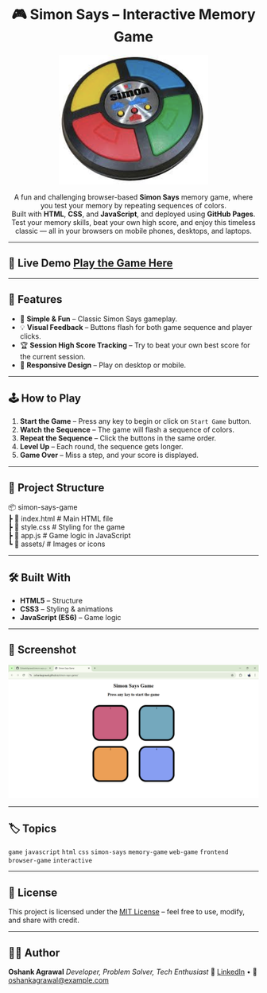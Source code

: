 <h1 align="center"> 🎮 Simon Says – Interactive Memory Game</h1>
<p align="center">
  <img src="assets/simon-game.png" alt="Simon Says Game" width="300">
</p>

<p align="center">
    A fun and challenging browser-based <b>Simon Says</b> memory game, where you test your memory by repeating sequences of colors.<br>
    Built with <b>HTML</b>, <b>CSS</b>, and <b>JavaScript</b>, and deployed using <b>GitHub Pages</b>.<br>
    Test your memory skills, beat your own high score, and enjoy this timeless classic — all in your browsers on mobile phones, desktops, and laptops.
</p>

---

## 🚀 Live Demo [Play the Game Here](https://oshankagrawal.github.io/simon-says-game/)

---

## 📌 Features
- 🎯 **Simple & Fun** – Classic Simon Says gameplay.
- 💡 **Visual Feedback** – Buttons flash for both game sequence and player clicks.
- 🏆 **Session High Score Tracking** – Try to beat your own best score for the current session.
- 📱 **Responsive Design** – Play on desktop or mobile.

---

## 🕹️ How to Play
1. **Start the Game** – Press any key to begin or click on `Start Game` button.
2. **Watch the Sequence** – The game will flash a sequence of colors.
3. **Repeat the Sequence** – Click the buttons in the same order.
4. **Level Up** – Each round, the sequence gets longer.
5. **Game Over** – Miss a step, and your score is displayed.

---

## 📂 Project Structure
📦 simon-says-game <br>
┣ 📜 index.html # Main HTML file <br>
┣ 📜 style.css # Styling for the game <br>
┣ 📜 app.js # Game logic in JavaScript <br>
┗ 📂 assets/ # Images or icons

---

## 🛠️ Built With
- **HTML5** – Structure
- **CSS3** – Styling & animations
- **JavaScript (ES6)** – Game logic

---

## 📸 Screenshot
![Game Screenshot](assets/Screenshot.png)

---

## 🏷️ Topics
`game` `javascript` `html` `css` `simon-says` `memory-game` `web-game` `frontend` `browser-game` `interactive`

---

## 📜 License
This project is licensed under the [MIT License](LICENSE) – feel free to use, modify, and share with credit.

---

## 👨‍💻 Author

**Oshank Agrawal**
*Developer, Problem Solver, Tech Enthusiast*
🔗 [LinkedIn](https://www.linkedin.com/in/oshankagrawal/) • 📧 [oshankagrawal@example.com](mailto:oshankagrawal@example.com)

